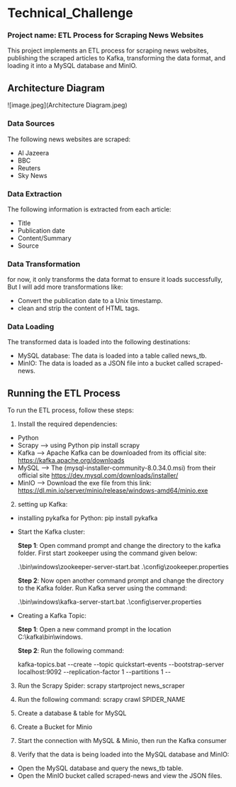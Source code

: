 # Technical_Challenge
### Project name: ETL Process for Scraping News Websites
This project implements an ETL process for scraping news websites, publishing the scraped articles to Kafka, transforming the data format, and loading it into a MySQL database and MinIO.

## Architecture Diagram
![image.jpeg](Architecture Diagram.jpeg)
### Data Sources
The following news websites are scraped:
- Al Jazeera
- BBC
- Reuters
- Sky News

### Data Extraction
The following information is extracted from each article:
- Title
- Publication date
- Content/Summary
- Source

### Data Transformation
for now, it only transforms the data format to ensure it loads successfully, But I will add more transformations like:

- Convert the publication date to a Unix timestamp.
- clean and strip the content of HTML tags.

### Data Loading
The transformed data is loaded into the following destinations:
- MySQL database: The data is loaded into a table called news_tb.
- MinIO: The data is loaded as a JSON file into a bucket called scraped-news.

## Running the ETL Process
To run the ETL process, follow these steps:

1. Install the required dependencies:
- Python
- Scrapy --> using Python pip install scrapy
- Kafka --> Apache Kafka can be downloaded from its official site: https://kafka.apache.org/downloads
- MySQL --> The (mysql-installer-community-8.0.34.0.msi) from their official site https://dev.mysql.com/downloads/installer/
- MinIO --> Download the exe file from this link: https://dl.min.io/server/minio/release/windows-amd64/minio.exe

2. setting up Kafka:
- installing pykafka for Python:
pip install pykafka
- Start the Kafka cluster:

    __Step 1__: Open command prompt and change the directory to the kafka folder. First start zookeeper using the command given below:
    
    .\bin\windows\zookeeper-server-start.bat .\config\zookeeper.properties
    
    __Step 2__: Now open another command prompt and change the directory to the Kafka folder. Run Kafka server using the command:
    
    .\bin\windows\kafka-server-start.bat .\config\server.properties

- Creating a Kafka Topic:

    __Step 1__: Open a new command prompt in the location C:\kafka\bin\windows.
    
    __Step 2__: Run the following command:
    
    kafka-topics.bat --create --topic quickstart-events --bootstrap-server localhost:9092 --replication-factor 1 --partitions 1 --

3. Run the Scrapy Spider:
scrapy startproject news_scraper

4. Run the following command:
scrapy crawl SPIDER_NAME

5. Create a database & table for MySQL

7. Create a Bucket for Minio

8. Start the connection with MySQL & Minio, then run the Kafka consumer
9. Verify that the data is being loaded into the MySQL database and MinIO:
- Open the MySQL database and query the news_tb table.
- Open the MinIO bucket called scraped-news and view the JSON files.

